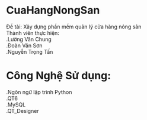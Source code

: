 # CuaHangNongSan
Đề tài: Xây dựng phần mềm quản lý cửa hàng nông sản<br>
Thành viên thực hiện:<br>
.Lường Văn Chung<br>
.Đoàn Văn Sơn<br>
.Nguyễn Trọng Tấn<br>
# Công Nghệ Sử dụng:<br>
.Ngôn ngữ lập trình Python<br>
.QT6<br>
.MySQL<br>
.QT_Designer<br>



 
